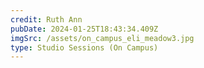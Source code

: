 ```yaml
---
credit: Ruth Ann
pubDate: 2024-01-25T18:43:34.409Z
imgSrc: /assets/on_campus_eli_meadow3.jpg
type: Studio Sessions (On Campus)
---
```

